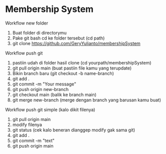 # Membership System
Workflow new folder
1. Buat folder di directorymu
2. Pake git bash cd ke folder tersebut (cd path)
3. git clone https://github.com/GeryYulianto/membershipSystem

Workflow push git
1. pastiin udah di folder hasil clone (cd yourpath/membershipSystem)
2. git pull origin main (buat pastiin file kamu yang terupdate)
3. Bikin branch baru (git checkout -b name-branch)
4. git add .
5. git commit -m "Your message"
6. git push origin new-branch
7. git checkout main (balik ke branch main)
8. git merge new-branch (merge dengan branch yang barusan kamu buat)

Workflow push git simple (kalo dikit filenya)
1. git pull origin main
2. modify filenya
3. git status (cek kalo beneran dianggep modify gak sama git)
4. git add .
5. git commit -m "text"
6. git push origin main
